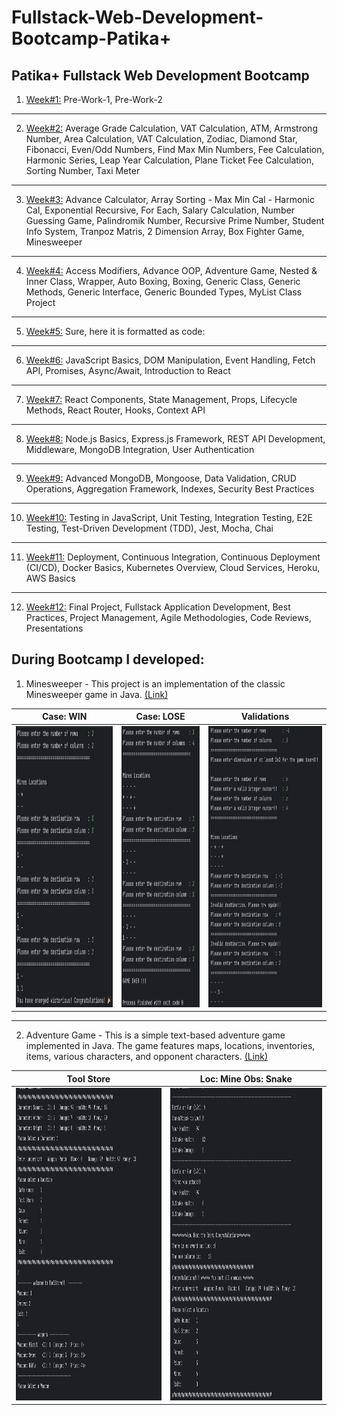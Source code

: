 # Fullstack-Web-Development-Bootcamp-Patika+
## Patika+ Fullstack Web Development Bootcamp

1. [Week#1:](https://github.com/wvazabi/Fullstack-Web-Development-Bootcamp-Patika-/tree/main/Week%20%231) Pre-Work-1, Pre-Work-2
------------------------------------------------------------------------------------------------
2. [Week#2:](https://github.com/wvazabi/Fullstack-Web-Development-Bootcamp-Patika-/tree/main/Week%20%232) Average Grade Calculation, VAT Calculation, ATM, Armstrong Number, Area Calculation, VAT Calculation, Zodiac, Diamond Star, Fibonacci, Even/Odd Numbers, Find Max Min Numbers, Fee Calculation, Harmonic Series, Leap Year Calculation, Plane Ticket Fee Calculation, Sorting Number, Taxi Meter
------------------------------------------------------------------------------------------------
3. [Week#3:](https://github.com/wvazabi/Fullstack-Web-Development-Bootcamp-Patika-/tree/main/Week%20%233) Advance Calculator, Array Sorting - Max Min Cal - Harmonic Cal, Exponential Recursive, For Each, Salary Calculation, Number Guessing Game, Palindromik Number, Recursive Prime Number, Student Info System, Tranpoz Matris, 2 Dimension Array, Box Fighter Game, Minesweeper
---
4. [Week#4:](https://github.com/wvazabi/Fullstack-Web-Development-Bootcamp-Patika-/tree/main/Week%20%234) Access Modifiers, Advance OOP, Adventure Game, Nested & Inner Class, Wrapper, Auto Boxing, Boxing, Generic Class, Generic Methods, Generic Interface, Generic Bounded Types, MyList Class Project
---
5. [Week#5:](https://github.com/wvazabi/Fullstack-Web-Development-Bootcamp-Patika-/tree/main/Week%20%235)
   Sure, here it is formatted as code:
---
6. [Week#6:](https://github.com/wvazabi/Fullstack-Web-Development-Bootcamp-Patika-/tree/main/Week%20%236) JavaScript Basics, DOM Manipulation, Event Handling, Fetch API, Promises, Async/Await, Introduction to React
---
7. [Week#7:](https://github.com/wvazabi/Fullstack-Web-Development-Bootcamp-Patika-/tree/main/Week%20%237) React Components, State Management, Props, Lifecycle Methods, React Router, Hooks, Context API
---
8. [Week#8:](https://github.com/wvazabi/Fullstack-Web-Development-Bootcamp-Patika-/tree/main/Week%20%238) Node.js Basics, Express.js Framework, REST API Development, Middleware, MongoDB Integration, User Authentication
---
9. [Week#9:](https://github.com/wvazabi/Fullstack-Web-Development-Bootcamp-Patika-/tree/main/Week%20%239) Advanced MongoDB, Mongoose, Data Validation, CRUD Operations, Aggregation Framework, Indexes, Security Best Practices
---
10. [Week#10:](https://github.com/wvazabi/Fullstack-Web-Development-Bootcamp-Patika-/tree/main/Week%20%2310) Testing in JavaScript, Unit Testing, Integration Testing, E2E Testing, Test-Driven Development (TDD), Jest, Mocha, Chai
---
11. [Week#11:](https://github.com/wvazabi/Fullstack-Web-Development-Bootcamp-Patika-/tree/main/Week%20%2311) Deployment, Continuous Integration, Continuous Deployment (CI/CD), Docker Basics, Kubernetes Overview, Cloud Services, Heroku, AWS Basics
---
12. [Week#12:](https://github.com/wvazabi/Fullstack-Web-Development-Bootcamp-Patika-/tree/main/Week%20%2312) Final Project, Fullstack Application Development, Best Practices, Project Management, Agile Methodologies, Code Reviews, Presentations


## During Bootcamp I developed:

1. Minesweeper - This project is an implementation of the classic Minesweeper game in Java. [(Link)](https://github.com/wvazabi/MineSweeper)

| Case: WIN   | Case: LOSE       | Validations    |
| ----------- | ---------------- | -------------- |
| <img src="https://github.com/wvazabi/MineSweeper/blob/main/MineSweeper%20Images/Image%20%232.png" weight="300" height="450"> | <img src="https://github.com/wvazabi/MineSweeper/blob/main/MineSweeper%20Images/Image%20%231.png" weight="300" height="450"> | <img src="https://github.com/wvazabi/MineSweeper/blob/main/MineSweeper%20Images/Image%20%233.png" weight="300" height="450"> |

------------------------------------------------------------------------------------------------

2. Adventure Game - This is a simple text-based adventure game implemented in Java. The game features maps, locations, inventories, items, various characters, and opponent characters. [(Link)](https://github.com/wvazabi/Adventure-Game)

   
|     Tool Store     | Loc: Mine  Obs: Snake |     
| ------------------ | --------------------- |  
| <img src="https://github.com/wvazabi/Adventure-Game/blob/main/Adventure%20Game%20Images/toolstore.png" weight="500" height="500"> | <img src="https://github.com/wvazabi/Adventure-Game/blob/main/Adventure%20Game%20Images/snake.png" weight="500" height="500"> | 
